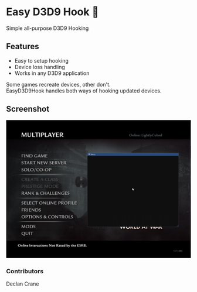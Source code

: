 # Easy D3D9 Hook 🔌
Simple all-purpose D3D9 Hooking

## Features
* Easy to setup hooking
* Device loss handling
* Works in any D3D9 application

Some games recreate devices, other don't.<br/>
EasyD3D9Hook handles both ways of hooking updated devices.

## Screenshot
![Screenshot of EasyD3D9Hook](./screenshot.png)

### Contributors
Declan Crane
